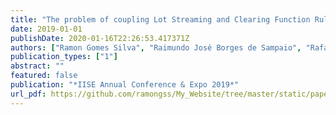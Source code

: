 ```yaml
---
title: "The problem of coupling Lot Streaming and Clearing Function Rules"
date: 2019-01-01
publishDate: 2020-01-16T22:26:53.417371Z
authors: ["Ramon Gomes Silva", "Raimundo José Borges de Sampaio", "Rafael R G Wollmann"]
publication_types: ["1"]
abstract: ""
featured: false
publication: "*IISE Annual Conference & Expo 2019*"
url_pdf: https://github.com/ramongss/My_Website/tree/master/static/papers/silva-2019.pdf
---
```


